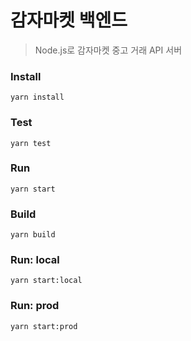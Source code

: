# 감자마켓 백엔드

> Node.js로 감자마켓 중고 거래 API 서버

### Install

`yarn install`

### Test

`yarn test`

### Run

`yarn start`

### Build

`yarn build`

### Run: local

`yarn start:local`

### Run: prod

`yarn start:prod`
